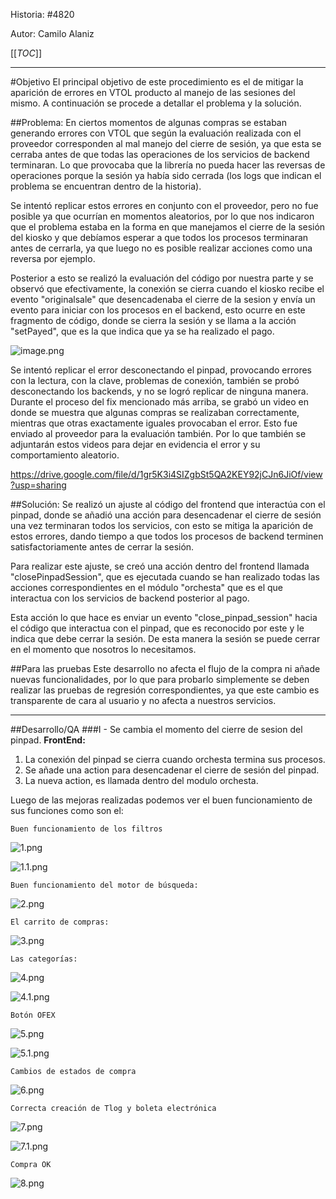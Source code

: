 Historia: 
#4820

Autor: Camilo Alaniz


[[_TOC_]]

----
#Objetivo
El principal objetivo de este procedimiento es el de mitigar la aparición de errores en VTOL producto al manejo de las sesiones del mismo. A continuación se procede a detallar el problema y la solución.

##Problema:
En ciertos momentos de algunas compras se estaban generando errores con VTOL que según la evaluación realizada con el proveedor  corresponden al mal manejo del cierre de sesión, ya que esta se cerraba antes de que todas las operaciones de los servicios de backend terminaran. Lo que provocaba que la librería no pueda hacer las reversas de operaciones porque la sesión ya había sido cerrada (los logs que indican el problema se encuentran dentro de la historia).


Se intentó replicar estos errores en conjunto con el proveedor, pero no fue posible ya que ocurrían en momentos aleatorios, por lo que nos indicaron que el problema estaba en la forma en que manejamos el cierre de la sesión del kiosko y que debíamos esperar a que todos los procesos terminaran antes de cerrarla, ya que luego no es posible realizar acciones como una reversa por ejemplo.


Posterior a esto se realizó la evaluación del código por nuestra parte y se observó que efectivamente, la conexión se cierra cuando el kiosko recibe el evento "originalsale" que desencadenaba el cierre de la sesion y envía un evento para iniciar con los procesos en el backend, esto ocurre en este fragmento de código, donde se cierra la sesión y se llama a la acción "setPayed", que es la que indica que ya se ha realizado el pago.


![image.png](/.attachments/image-bc99ecfc-f375-4b07-a388-51f9a09e5743.png)


Se intentó replicar el error desconectando el pinpad, provocando errores con la lectura, con la clave, problemas de conexión, también se probó desconectando los backends, y no se logró replicar de ninguna manera. Durante el proceso del fix mencionado más arriba, se grabó un video en donde se muestra que algunas compras se realizaban correctamente, mientras que otras exactamente iguales provocaban el error. Esto fue enviado al proveedor para la evaluación también. Por lo que también se adjuntarán estos videos para dejar en evidencia el error y su comportamiento aleatorio.

https://drive.google.com/file/d/1gr5K3i4SIZgbSt5QA2KEY92jCJn6JiOf/view?usp=sharing


##Solución:
Se realizó un ajuste al código del frontend que interactúa con el pinpad, donde se añadió una acción para desencadenar el cierre de sesión una vez terminaran todos los servicios, con esto se mitiga la aparición de estos errores, dando tiempo a que todos los procesos de backend terminen satisfactoriamente antes de cerrar la sesión.

Para realizar este ajuste, se creó una acción dentro del frontend llamada "closePinpadSession", que es ejecutada cuando se han realizado todas las acciones correspondientes en el módulo "orchesta" que es el que interactua con los servicios de backend posterior al pago. 

Esta acción lo que hace es enviar un evento "close_pinpad_session" hacia el código que interactua con el pinpad, que es reconocido por este y le indica que debe cerrar la sesión. De esta manera la sesión se puede cerrar en el momento que nosotros lo necesitamos.


##Para las pruebas
Este desarrollo no afecta el flujo de la compra ni añade nuevas funcionalidades, por lo que para probarlo simplemente se deben realizar las pruebas de regresión correspondientes, ya que este cambio es transparente de cara al usuario y no afecta a nuestros servicios.


----
##Desarrollo/QA
###I - Se cambia el momento del cierre de sesion del pinpad.
**FrontEnd:**
1. La conexión del pinpad se cierra cuando orchesta termina sus procesos.
2. Se añade una action para desencadenar el cierre de sesión del pinpad.
3. La nueva action, es llamada dentro del modulo orchesta.


Luego de las mejoras realizadas podemos ver el buen funcionamiento de sus funciones como son el:

	Buen funcionamiento de los filtros   
![1.png](/.attachments/1-51bc1bd5-516c-4be8-b372-53feac7f6306.png)

![1.1.png](/.attachments/1.1-bf427cb7-95e6-4af2-8849-567486721430.png)









	Buen funcionamiento del motor de búsqueda: 
 ![2.png](/.attachments/2-d05ac701-b120-4c47-ac74-ba64d795746b.png)









	El carrito de compras:
 

![3.png](/.attachments/3-969d055c-3787-4d14-84fd-e4cebdc7a1c0.png)







	Las categorías:

 
 ![4.png](/.attachments/4-d7d66776-a130-41f1-b7b0-1c03c21c77e7.png)

![4.1.png](/.attachments/4.1-e435c681-c254-417d-9328-36bfc9ce6efb.png)










	Botón OFEX
 
![5.png](/.attachments/5-8851e337-3471-4536-bdb9-c85d710b3001.png)

![5.1.png](/.attachments/5.1-af8021fc-1469-4008-9fac-982f3c841fa9.png)

 

	Cambios de estados de compra 
 
![6.png](/.attachments/6-8222afb2-4a05-46bb-a461-6abbd2f42122.png)



	Correcta creación de Tlog y boleta electrónica 
 

 ![7.png](/.attachments/7-e0139d30-30d5-4ed0-9af6-11a3446f35b2.png)

![7.1.png](/.attachments/7.1-01e72ae5-9f31-4eb7-90eb-48f0ff3b7564.png)












	Compra OK 
 

![8.png](/.attachments/8-ba22ebab-038a-4e8a-892c-2a51558dc936.png)